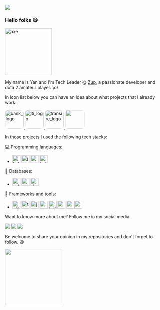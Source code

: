 ![](https://komarev.com/ghpvc/?username=yanBrandao&label=Views+👁️&style=flat-square&color=blueviolet)
### Hello folks 😄
<img src="https://user-images.githubusercontent.com/5366951/139567431-e2ed8b35-df2c-4081-a635-eb6b72b66389.jpg" alt="axe" style="width: 150px"></img>

My name is Yan and I'm Tech Leader @ [Zup](https://www.zup.com.br/), a passionate developer and dota 2 amateur player. \o/

In icon list below you can have an idea about what projects that I already work:


<a href="https://finsiders.com.br/2022/02/28/as-novas-apostas-do-itau-bba-para-crescer-entre-as-techs/">
    <img src="https://encrypted-tbn0.gstatic.com/images?q=tbn:ANd9GcSEjmJtjgyVWWTzhfc2-ZIFCwZokD6ek3lQx4152kLZdl1n4oVQORY2s6yFE4w4JB3O5Jw&usqp=CAU"
         alt="bank_logo" style="border: 0 solid white; border-radius: 10px; width: 60px"/>
</a>
<a href="https://iti.itau/">
    <img src="https://user-images.githubusercontent.com/5366951/139567587-ab4b8231-b8d9-4fd5-97b8-87ed7915e659.png"
         alt="iti_logo" style="border: 0 solid white; border-radius: 10px; width: 60px"/>
</a>
<a href="https://www.transire.com.br/">
    <img src="https://media-exp1.licdn.com/dms/image/C560BAQF1aZ4BOdyqkw/company-logo_200_200/0/1539724184310?e=2147483647&v=beta&t=baUDPXU7Pp5SwciufV0FFAcRhtm56yhzleGKiqOrh0A"
         alt="transire_logo" style="border: 0 solid white; border-radius: 10px; width: 60px"/>
</a>
<a href="https://supergeeks.com.br/">
 <img src="https://pbs.twimg.com/profile_images/834059561032151041/frG20364_400x400.jpg" style="border: 2px solid white; border-radius: 10px; width: 60px" >
</a>

In those projects I used the following tech stacks:

💻 Programming languages:

* <img src="https://upload.wikimedia.org/wikipedia/commons/thumb/7/74/Kotlin_Icon.png/1200px-Kotlin_Icon.png" alt="kotlin_logo" style="width: 25px"/> <img src="https://cdn-icons-png.flaticon.com/512/226/226777.png" alt="java_logo" style="width: 25px"/> <img src="https://iconape.com/wp-content/png_logo_vector/c.png" alt="csharp_logo" style="width: 25px"/> <img src="https://user-images.githubusercontent.com/3613230/41752586-476b0b24-7596-11e8-95fe-8fd3faa21e8a.png" alt="kotlin_logo" style="width: 25px"/>

💾 Databases:

* <img src="https://www.seekpng.com/png/full/256-2566170_free-high-quality-sql-microsoft-sql-server-icon.png" alt="sql_server_icon" style="width: 25px"/> <img src="https://user-images.githubusercontent.com/24623425/36042969-f87531d4-0d8a-11e8-9dee-e87ab8c6a9e3.png" alt="postgres_icon" style="width: 25px"/> <img src="https://destra.software/content/139447302d72e5568f6eb89c4abba1c1.svg" alt="dynamo_db" style="width: 25px"/>

🔧 Frameworks and tools:

* <img src="https://cdn.icon-icons.com/icons2/2415/PNG/512/gitlab_original_logo_icon_146503.png" alt="gitlab_ci" style="width: 25px"/> <img src="https://caiodelgado.dev/content/images/2020/04/terraform_d56939b1fa30e9c48acec1ccd8d4e507.png" alt="terraform_logo" style="width: 25px"/> <img src="http://mirrors.jenkins.io/art/jenkins-logo/headshot.svg" alt="jenkins_logo" style="width: 25px"/> <img src="https://static.docs.com/ui/media/product/azure/spring-cloud.svg" alt="spring_logo" style="width: 25px"/> <img src="https://upload.wikimedia.org/wikipedia/commons/thumb/0/0a/Apache_kafka-icon.svg/2048px-Apache_kafka-icon.svg.png" alt="kafka_logo" style="width: 25px"/> <img src="https://encrypted-tbn0.gstatic.com/images?q=tbn:ANd9GcSm4WweXRCA5-B2-AKKOKntcbUQAlPc0WW5coRkAdLr53h0002Aq6FPWw79--m6GGdHGiM&usqp=CAU" alt="avro_logo" style="width: 25px"/> <img src="https://media-exp1.licdn.com/dms/image/C4D0BAQEqngOW2G6vuw/company-logo_200_200/0/1624901824586?e=2147483647&v=beta&t=RM9fTeiBtqI7u44mhCKfbr8MWkw5ZxvAVMHBqofV0Bk" alt="aws_logo" style="width: 25px"/><img src="https://git-scm.com/images/logos/downloads/Git-Icon-1788C.png" alt="aws_logo" style="width: 25px"/>

Want to know more about me? Follow me in my social media

<a href="https://instagram.com/yan.brandao" target="_blank"><img src="https://img.shields.io/badge/-Instagram-%23E4405F?style=for-the-badge&logo=instagram&logoColor=white" target="_blank"></a> 
<a href = "mailto:ybrandao.d@gmail.com"><img src="https://img.shields.io/badge/-Gmail-%23333?style=for-the-badge&logo=gmail&logoColor=white" target="_blank"></a>
<a href="https://www.linkedin.com/in/yanbrandao/" target="_blank"><img src="https://img.shields.io/badge/-LinkedIn-%230077B5?style=for-the-badge&logo=linkedin&logoColor=white" target="_blank"></a>

Be welcome to share your opinion in my repositories and don't forget to follow. 😆

<div>
  <img height="180em" src="https://github-readme-stats.vercel.app/api?username=yanBrandao&show_icons=true&hide_border=true&bg_color=1c1c1c&title_color=09f1ff&icon_color=09f1ff&text_color=09f1ff" />
</div>
